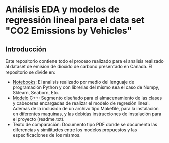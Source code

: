 # Análisis EDA y modelos de regressión lineal para el data set "CO2 Emissions by Vehicles"

## Introducción

Este repositorio contiene todo el proceso realizado para el analisis realizado al dataset de emision de dioxido de carbono presentado en Canada. 
El repositorio se divide en:

* [Notebooks](https://github.com/mitch222/parcial3/tree/main/NoteBooks): El analisis realizado por medio del lenguaje de programación Python y con librerias del mismo sea el caso de Numpy, Sklearn, Seaborn, Etc.
* [Modelo C++](https://github.com/mitch222/parcial3/tree/main/Modelo%20C%2B%2B): Segmento diseñado para el almacenamiento de las clases y cabeceras encargadas de realizar el modelo de regresión lineal. Ademas de la inclusión de un archivo 
tipo Makefile, para la instalación en diferentes maquinas, y las debidas instrucciones de instalación para el proyecto (readme.txt).
* Texto de comparación: Documento tipo PDF donde se documenta las diferencias y similitudes entre los modelos propuestos y las especificaciones de los mismos. 
